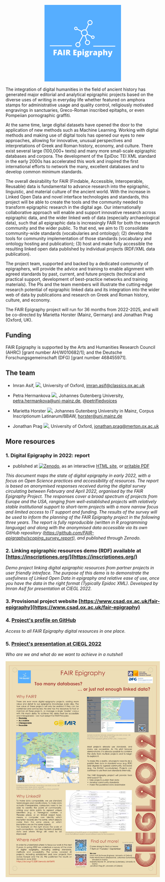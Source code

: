 <p align="center">
  <img src="./docs/FAIRlogo_canva_lighter.png" width="250" title="FAIR Epigraphy logo">
</p>

The integration of digital humanities in the field of ancient history has generated major editorial and analytical epigraphic projects based on the diverse uses of writing in everyday life whether featured on amphora stamps for administrative usage and quality control, religiously motivated engravings in sanctuaries, Greco-Roman inscribed epitaphs, or even Pompeiian pornographic graffiti.  

At the same time, large digital datasets have opened the door to the application of new methods such as Machine Learning. Working with digital methods and making use of digital tools has opened our eyes to new approaches, allowing for innovative, unusual perspectives and interpretations of Greek and Roman history, economy, and culture. There exist several large (100,000+ texts) and many more small-scale epigraphic databases and corpora. The development of the EpiDoc TEI XML standard in the early 2000s has accelerated this work and inspired the first international efforts to network the many, excellent databases and to develop common minimum standards.

The overall desirability for FAIR (Findable, Accessible, Interoperable, Reusable) data is fundamental to advance research into the epigraphic, linguistic, and material culture of the ancient world. With the increase in Linked Open Data and novel interface technologies and standards, this project will be able to create the tools and the community needed to transform epigraphic research in the digital age. Our internationally collaborative approach will enable and support innovative research across epigraphic data, and the wider linked web of data (especially archaeological data), such that all epigraphic data is increasingly FAIR for both the research community and the wider public. To that end, we aim to (1) consolidate community-wide standards (vocabularies and ontology); (2) develop the tools for community implementation of those standards (vocabulary and ontology hosting and publication); (3) host and make fully accessible the resulting linked open data published by individual projects (RDF/XML data publication).

The project team, supported and backed by a dedicated community of epigraphers, will provide the advice and training to enable alignment with agreed standards by past, current, and future projects (technical and practical support, development of best-practice networks and training materials). The PIs and the team members will illustrate the cutting-edge research potential of epigraphic linked data and its integration into the wider web of data by publications and research on Greek and Roman history, culture, and economy.

The FAIR Epigraphy project will run for 36 months from 2022-2025, and will be  co-directed by Marietta Horster (Mainz, Germany) and Jonathan Prag (Oxford, UK).

## Funding

FAIR Epigraphy is supported by the Arts and Humanities Research Council (AHRC) [grant number AH/W010682/1]; and the Deutsche Forschungsgemeinschaft (DFG) [grant number 468455971].

## The team

* Imran Asif, [![](https://orcid.org/sites/default/files/images/orcid_16x16.png)](https://orcid.org/0000-0002-1144-6265), University of Oxford, imran.asif@classics.ox.ac.uk

* Petra Hermankova [![](https://orcid.org/sites/default/files/images/orcid_16x16.png)](https://orcid.org/0000-0002-6349-0540), Johannes Gutenberg University, petra.hermankova@uni-mainz.de, [@petrifiedvoices](https://github.com/petrifiedvoices)

* Marietta Horster [![](https://orcid.org/sites/default/files/images/orcid_16x16.png)](https://orcid.org/0000-0003-1434-224X), Johannes Gutenberg University in Mainz, Corpus Inscriptionum Latinarum/BBAW, horster@uni.mainz.de

* Jonathan Prag [![](https://orcid.org/sites/default/files/images/orcid_16x16.png)](https://orcid.org/0000-0003-3819-8537), University of Oxford, jonathan.prag@merton.ox.ac.uk


## More resources

### 1. Digital Epigraphy in 2022: report
- published at [![Zenodo](https://zenodo.org/badge/464419328.svg)](https://zenodo.org/badge/latestdoi/464419328), as an interactive [HTML site](https://fair-epigraphy.github.io/scoping_survey_report/scripts/01_FAIR_epi_report.html), or [pritable PDF](https://github.com/FAIR-epigraphy/scoping_survey_report/blob/main/scripts/01_FAIR_epi_report.pdf)

_This document maps the state of digital epigraphy in early 2022, with a focus on Open Science practices and accessibility of resources. The report is based on anonymised responses received during the digital survey circulating between February and April 2022, organised by the FAIR Epigraphy Project. The responses cover a broad spectrum of projects from Europe and the USA, ranging from well-established projects with relatively stable institutional support to short-term projects with a more narrow focus and limited access to IT support and funding. The results of the survey will be used to inform the planning of the FAIR Epigraphy project in the following three years. The report is fully reproducible (written in R programming language) and along with the anonymised data accessible via its own GitHub repository (https://github.com/FAIR-epigraphy/scoping_survey_report), and published through Zenodo._

### 2. Linking epigraphic resources demo (RDF) available at [https://inscriptiones.org/](https://inscriptiones.org/)

_Demo project linking digital epigraphic resources from partner projects in user friendly intreface. The purpose of this demo is to demonstrate the usefulness of Linked Open Data in epigraphy and relative ease of use, once you have the data in the right format (Typically Epidoc XML). Developed by Imran Asif for presentation at CIEGL 2022._

### 3. Provisional project website [https://www.csad.ox.ac.uk/fair-epigraphy](https://www.csad.ox.ac.uk/fair-epigraphy)

### 4. [Project's profile on GitHub](https://github.com/FAIR-epigraphy)

_Access to all FAIR Epigraphy digital resources in one place._

### 5. [Project's presentation at CIEGL 2022](../docs/CIEGL22_poster_FAIR.pdf)

_Who are we and what do we want to achieve in a nutshell_

<p align="center">
  <img src="https://github.com/FAIR-epigraphy/home/blob/main/docs/CIEGL_poster_FAIR.png" title="FAIR Epigraphy poster at CIEGL 22" align="left">
</p>





